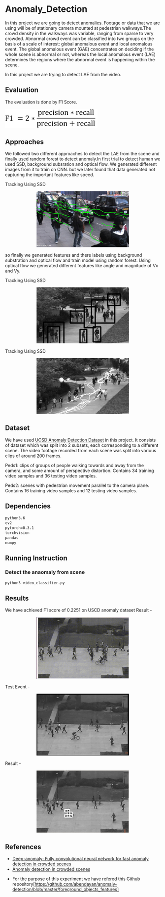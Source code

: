 # Anomaly_Detection
In this project we are going to detect anomalies. Footage or data that we are using will be of stationary camera mounted at pedestrian walkways.The crowd density in the walkways was variable, ranging from sparse to very crowded. Abnormal crowd event can be classified into two groups on the basis of a scale of interest: global anomalous event and local anomalous event. The global anomalous event (GAE) concentrates on deciding if the whole scene is abnormal or not, whereas the local anomalous event (LAE) determines the regions where the abnormal event is happening within the scene.

In this project we are trying to detect LAE from the video.

## Evaluation
The evaluation is done by F1 Score.
</p>

<img src = "images/f1-score.jpg" width = "300" >


## Approaches 
We followed two different approaches to detect the LAE from the scene and finally used random forest to detect anomaly.In first trial to detect human we used SSD, background subsration and optical flow. We generated different images from it to train on CNN. but we later found that data generated not capturing the important features like speed.

   Tracking Using SSD
   <p align='center'>

  <img src="images/path.jpg" width = "300" >

so finally we generated features and there labels using background substration and optical flow and train model using random forest. Using optical flow we generated different features like angle and magnitude of Vx and Vy.  

Tracking Using SSD
   <p align='center'>

  <img src="images/backgrd.png" width = "300" >
  
  Tracking Using SSD
   <p align='center'>

  <img src="images/optical.png" width = "300" >

## Dataset
We have used [UCSD Anomaly Detection Dataset](http://www.svcl.ucsd.edu/projects/anomaly/UCSD_Anomaly_Dataset.tar.gz) in this project. It consists of dataset which was split into 2 subsets, each corresponding to a different scene. The video footage recorded from each scene was split into various clips of around 200 frames.

Peds1: clips of groups of people walking towards and away from the camera, and some amount of perspective distortion. Contains 34 training video samples and 36 testing video samples. 

Peds2: scenes with pedestrian movement parallel to the camera plane. Contains 16 training video samples and 12 testing video samples.

## Dependencies

	python3.6
	cv2
	pytorch=0.3.1
	torchvision
	pandas
	numpy

## Running Instruction


### Detect the anaomaly from scene
	
	python3 video_classifier.py 
	
## Results

We have achieved F1 score of 0.2251 on USCD anomaly dataset
Result -  
<p align='center'>
<img src = "images/result.gif" width = "300" > 
	
Test Event -
<p align='center'>
<img src = "images/bbb.png" width = "300" >  
</p>

Result -  
<p align='center'>
<img src = "images/aaa.png" width = "300" > 

## References

- [Deep-anomaly: Fully convolutional neural network for fast anomaly detection in crowded scenes](https://arxiv.org/abs/1609.00866)
- [Anomaly detection in crowded scenes](https://ieeexplore.ieee.org/document/5539872)
* For the purpose of this experiment we have refered this Github repository[https://github.com/abendayan/anomaly-detection/blob/master/foreground_objects_features]
 


